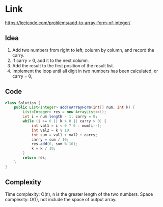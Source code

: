 
# Link

https://leetcode.com/problems/add-to-array-form-of-integer/

## Idea

1. Add two numbers from right to left, column by column, and record the carry.
2. If carry > 0, add it to the next column.
3. Add the result to the first position of the result list.
4. Implement the loop until all digit in two numbers has been calculated, or carry = 0;

## Code

```java
class Solution {
    public List<Integer> addToArrayForm(int[] num, int k) {
        List<Integer> res = new ArrayList<>();
        int i = num.length - 1, carry = 0;
        while (i >= 0 || k > 0 || carry > 0) {
            int val1 = i < 0 ? 0 : num[i--];
            int val2 = k % 10;
            int sum = val1 + val2 + carry;
            carry = sum / 10;
            res.add(0, sum % 10);
            k = k / 10;
        }
        return res;
    }
}
```


## Complexity

Time complexity: O(n), n is the greater length of the two numbers.
Space complexity: O(1), not include the space of output array.
